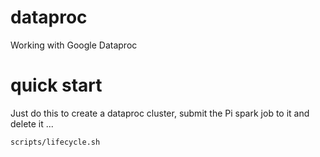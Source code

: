 # dataproc
Working with Google Dataproc

# quick start

Just do this to create a dataproc cluster, submit the Pi spark job to it and delete it ...

```scripts/lifecycle.sh```
